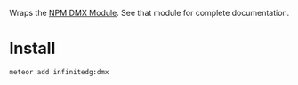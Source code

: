 Wraps the [NPM DMX Module](https://www.npmjs.com/package/dmx). See that module for complete documentation.

# Install

    meteor add infinitedg:dmx

